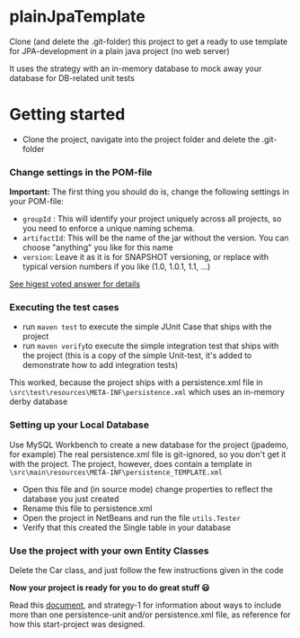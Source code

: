# plainJpaTemplate
Clone (and delete the .git-folder) this project to get a ready to use template for JPA-development in a plain java project (no web server)

It uses the strategy with an in-memory database to mock away your database for DB-related unit tests

# Getting started
- Clone the project, navigate into the project folder and delete the .git-folder

### Change settings in the POM-file
**Important:**
The first thing you should do is, change the following settings in your POM-file:

- `groupId` : This will identify your project uniquely across all projects, so you need to enforce a unique naming schema. 
- `artifactId`: This will be the name of the jar without the version. You can choose "anything" you like for this name
- `version`: Leave it as it is for SNAPSHOT versioning, or replace with typical version numbers if you like (1.0, 1.0.1, 1.1, ...)

[See higest voted answer for details](https://stackoverflow.com/questions/3724415/maven-artifact-and-groupid-naming)


### Executing the test cases
- run `maven test` to execute the simple JUnit Case that ships with the project
- run `maven verify`to execute the simple integration test that ships with the project 
(this is a copy of the simple Unit-test, it's added to demonstrate how to add integration tests)

This worked, because the project ships with a persistence.xml file in `\src\test\resources\META-INF\persistence.xml` 
which uses an in-memory derby database

### Setting up your Local Database

Use MySQL Workbench to create a new database for the project (jpademo, for example)
The real persistence.xml file is git-ignored, so you don't get it with the project. The project, however, does contain a template in `\src\main\resources\META-INF\persistence_TEMPLATE.xml`

- Open this file and (in source mode) change properties to reflect the database you just created
- Rename this file to persistence.xml
- Open the project in NetBeans and run the file `utils.Tester` 
- Verify that this created the Single table in your database


### Use the project with your own Entity Classes
Delete the Car class, and just follow the few instructions given in the code

**Now your project is ready for you to do great stuff :smiley:**

Read this [document](https://docs.google.com/document/d/1qHd1Nfo5sq_Wp9ink2D8tPow2e9uKxGbvkzu0L9vXKM/edit?usp=sharing), and strategy-1 for information about ways to include more than one persistence-unit and/or persistence.xml file, as reference for how this start-project was designed.
